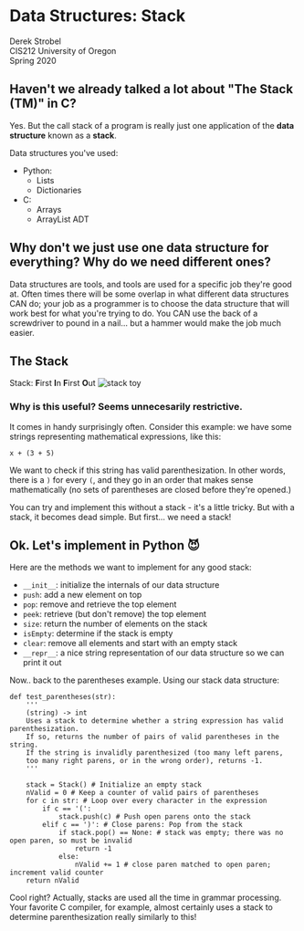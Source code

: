 # Data Structures: Stack
Derek Strobel  
CIS212 University of Oregon  
Spring 2020

## Haven't we already talked a lot about "The Stack (TM)" in C?
Yes. But the call stack of a program is really just one application of the **data structure** known as a **stack**.

Data structures you've used:
* Python:
    * Lists
    * Dictionaries
* C:
    * Arrays
    * ArrayList ADT

## Why don't we just use one data structure for everything? Why do we need different ones?

Data structures are tools, and tools are used for a specific job they're good at. Often times there will be some overlap in what different data structures CAN do; your job as a programmer is to choose the data structure that will work best for what you're trying to do. You CAN use the back of a screwdriver to pound in a nail... but a hammer would make the job much easier.

## The Stack
Stack: **F**irst **I**n **F**irst **O**ut
![stack toy](https://i.pinimg.com/originals/9d/b0/ca/9db0ca4e8adf65d6b572a1e540f18e75.jpg)

### Why is this useful? Seems unnecesarily restrictive.
It comes in handy surprisingly often. Consider this example: we have some strings representing mathematical expressions, like this:

`x + (3 + 5)`

We want to check if this string has valid parenthesization. In other words, there is a `)` for every `(`, and they go in an order that makes sense mathematically (no sets of parentheses are closed before they're opened.)

You can try and implement this without a stack - it's a little tricky. But with a stack, it becomes dead simple. But first... we need a stack!


## Ok. Let's implement in Python 😈
Here are the methods we want to implement for any good stack:
* `__init__`: initialize the internals of our data structure
* `push`: add a new element on top
* `pop`:  remove and retrieve the top element
* `peek`: retrieve (but don't remove) the top element
* `size`: return the number of elements on the stack
* `isEmpty`: determine if the stack is empty
* `clear`: remove all elements and start with an empty stack
* `__repr__`: a nice string representation of our data structure so we can print it out


Now.. back to the parentheses example. Using our stack data structure:

```Py
def test_parentheses(str):
    '''
    (string) -> int
    Uses a stack to determine whether a string expression has valid parenthesization.
    If so, returns the number of pairs of valid parentheses in the string.
    If the string is invalidly parenthesized (too many left parens,
    too many right parens, or in the wrong order), returns -1.
    '''

    stack = Stack() # Initialize an empty stack
    nValid = 0 # Keep a counter of valid pairs of parentheses
    for c in str: # Loop over every character in the expression
        if c == '(':
            stack.push(c) # Push open parens onto the stack
        elif c == ')': # Close parens: Pop from the stack
            if stack.pop() == None: # stack was empty; there was no open paren, so must be invalid
                return -1
            else:
                nValid += 1 # close paren matched to open paren; increment valid counter
    return nValid
```

Cool right? Actually, stacks are used all the time in grammar processing. Your favorite C compiler, for example, almost certainly uses a stack to determine parenthesization really similarly to this!

